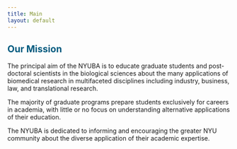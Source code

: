 ```yaml
---
title: Main
layout: default
---
```


<h2 style="color:#005b7f">Our Mission</h2>

The principal aim of the NYUBA is to educate graduate students and post-doctoral scientists in the biological sciences about the many applications of biomedical research in multifaceted disciplines including industry, business, law, and translational research.

The majority of graduate programs prepare students exclusively for careers in academia, with little or no focus on understanding alternative applications of their education.

The NYUBA is dedicated to informing and encouraging the greater NYU community about the diverse application of their academic expertise.
